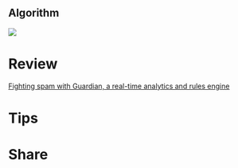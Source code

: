 ## Algorithm
![](https://img-blog.csdnimg.cn/c979b978b17b4154893eae04bd0ecb15.png)

# Review
[Fighting spam with Guardian, a real-time analytics and rules engine](https://medium.com/pinterest-engineering/fighting-spam-with-guardian-a-real-time-analytics-and-rules-engine-938e7e61fa27)

# Tips


# Share